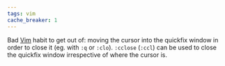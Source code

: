 ```yaml
---
tags: vim
cache_breaker: 1
---
```


Bad [Vim](/wiki/Vim) habit to get out of: moving the cursor into the quickfix window in order to close it (eg. with `:q` or `:clo`). `:cclose` (`:ccl`) can be used to close the quickfix window irrespective of where the cursor is.
